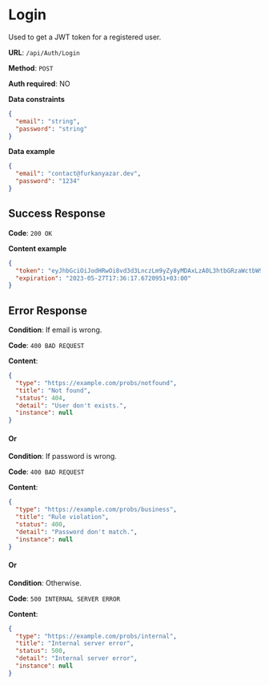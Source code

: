 # Login

Used to get a JWT token for a registered user.

**URL**: `/api/Auth/Login`

**Method**: `POST`

**Auth required**: NO

**Data constraints**

```json
{
  "email": "string",
  "password": "string"
}
```

**Data example**

```json
{
  "email": "contact@furkanyazar.dev",
  "password": "1234"
}
```

## Success Response

**Code**: `200 OK`

**Content example**

```json
{
  "token": "eyJhbGciOiJodHRwOi8vd3d3LnczLm9yZy8yMDAxLzA0L3htbGRzaWctbW9yZSNobWFjLXNoYTUxMiIsInR5cCI6IkpXVCJ9",
  "expiration": "2023-05-27T17:36:17.6720951+03:00"
}
```

## Error Response

**Condition**: If email is wrong.

**Code**: `400 BAD REQUEST`

**Content**:

```json
{
  "type": "https://example.com/probs/notfound",
  "title": "Not found",
  "status": 404,
  "detail": "User don't exists.",
  "instance": null
}
```

#### Or

**Condition**: If password is wrong.

**Code**: `400 BAD REQUEST`

**Content**:

```json
{
  "type": "https://example.com/probs/business",
  "title": "Rule violation",
  "status": 400,
  "detail": "Password don't match.",
  "instance": null
}
```

#### Or

**Condition**: Otherwise.

**Code**: `500 INTERNAL SERVER ERROR`

**Content**:

```json
{
  "type": "https://example.com/probs/internal",
  "title": "Internal server error",
  "status": 500,
  "detail": "Internal server error",
  "instance": null
}
```

